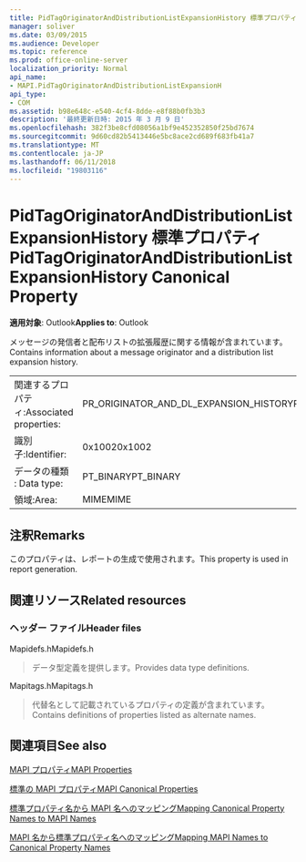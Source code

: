 ```yaml
---
title: PidTagOriginatorAndDistributionListExpansionHistory 標準プロパティ
manager: soliver
ms.date: 03/09/2015
ms.audience: Developer
ms.topic: reference
ms.prod: office-online-server
localization_priority: Normal
api_name:
- MAPI.PidTagOriginatorAndDistributionListExpansionH
api_type:
- COM
ms.assetid: b98e648c-e540-4cf4-8dde-e8f88b0fb3b3
description: '最終更新日時: 2015 年 3 月 9 日'
ms.openlocfilehash: 382f3be8cfd08056a1bf9e452352850f25bd7674
ms.sourcegitcommit: 9d60cd82b5413446e5bc8ace2cd689f683fb41a7
ms.translationtype: MT
ms.contentlocale: ja-JP
ms.lasthandoff: 06/11/2018
ms.locfileid: "19803116"
---
```

# <a name="pidtagoriginatoranddistributionlistexpansionhistory-canonical-property"></a><span data-ttu-id="2d3c7-103">PidTagOriginatorAndDistributionListExpansionHistory 標準プロパティ</span><span class="sxs-lookup"><span data-stu-id="2d3c7-103">PidTagOriginatorAndDistributionListExpansionHistory Canonical Property</span></span>

  
  
<span data-ttu-id="2d3c7-104">**適用対象**: Outlook</span><span class="sxs-lookup"><span data-stu-id="2d3c7-104">**Applies to**: Outlook</span></span> 
  
<span data-ttu-id="2d3c7-105">メッセージの発信者と配布リストの拡張履歴に関する情報が含まれています。</span><span class="sxs-lookup"><span data-stu-id="2d3c7-105">Contains information about a message originator and a distribution list expansion history.</span></span>
  
|||
|:-----|:-----|
|<span data-ttu-id="2d3c7-106">関連するプロパティ:</span><span class="sxs-lookup"><span data-stu-id="2d3c7-106">Associated properties:</span></span>  <br/> |<span data-ttu-id="2d3c7-107">PR_ORIGINATOR_AND_DL_EXPANSION_HISTORY</span><span class="sxs-lookup"><span data-stu-id="2d3c7-107">PR_ORIGINATOR_AND_DL_EXPANSION_HISTORY</span></span>  <br/> |
|<span data-ttu-id="2d3c7-108">識別子:</span><span class="sxs-lookup"><span data-stu-id="2d3c7-108">Identifier:</span></span>  <br/> |<span data-ttu-id="2d3c7-109">0x1002</span><span class="sxs-lookup"><span data-stu-id="2d3c7-109">0x1002</span></span>  <br/> |
|<span data-ttu-id="2d3c7-110">データの種類 : </span><span class="sxs-lookup"><span data-stu-id="2d3c7-110">Data type:</span></span>  <br/> |<span data-ttu-id="2d3c7-111">PT_BINARY</span><span class="sxs-lookup"><span data-stu-id="2d3c7-111">PT_BINARY</span></span>  <br/> |
|<span data-ttu-id="2d3c7-112">領域:</span><span class="sxs-lookup"><span data-stu-id="2d3c7-112">Area:</span></span>  <br/> |<span data-ttu-id="2d3c7-113">MIME</span><span class="sxs-lookup"><span data-stu-id="2d3c7-113">MIME</span></span>  <br/> |
   
## <a name="remarks"></a><span data-ttu-id="2d3c7-114">注釈</span><span class="sxs-lookup"><span data-stu-id="2d3c7-114">Remarks</span></span>

<span data-ttu-id="2d3c7-115">このプロパティは、レポートの生成で使用されます。</span><span class="sxs-lookup"><span data-stu-id="2d3c7-115">This property is used in report generation.</span></span>
  
## <a name="related-resources"></a><span data-ttu-id="2d3c7-116">関連リソース</span><span class="sxs-lookup"><span data-stu-id="2d3c7-116">Related resources</span></span>

### <a name="header-files"></a><span data-ttu-id="2d3c7-117">ヘッダー ファイル</span><span class="sxs-lookup"><span data-stu-id="2d3c7-117">Header files</span></span>

<span data-ttu-id="2d3c7-118">Mapidefs.h</span><span class="sxs-lookup"><span data-stu-id="2d3c7-118">Mapidefs.h</span></span>
  
> <span data-ttu-id="2d3c7-119">データ型定義を提供します。</span><span class="sxs-lookup"><span data-stu-id="2d3c7-119">Provides data type definitions.</span></span>
    
<span data-ttu-id="2d3c7-120">Mapitags.h</span><span class="sxs-lookup"><span data-stu-id="2d3c7-120">Mapitags.h</span></span>
  
> <span data-ttu-id="2d3c7-121">代替名として記載されているプロパティの定義が含まれています。</span><span class="sxs-lookup"><span data-stu-id="2d3c7-121">Contains definitions of properties listed as alternate names.</span></span>
    
## <a name="see-also"></a><span data-ttu-id="2d3c7-122">関連項目</span><span class="sxs-lookup"><span data-stu-id="2d3c7-122">See also</span></span>



[<span data-ttu-id="2d3c7-123">MAPI プロパティ</span><span class="sxs-lookup"><span data-stu-id="2d3c7-123">MAPI Properties</span></span>](mapi-properties.md)
  
[<span data-ttu-id="2d3c7-124">標準の MAPI プロパティ</span><span class="sxs-lookup"><span data-stu-id="2d3c7-124">MAPI Canonical Properties</span></span>](mapi-canonical-properties.md)
  
[<span data-ttu-id="2d3c7-125">標準プロパティ名から MAPI 名へのマッピング</span><span class="sxs-lookup"><span data-stu-id="2d3c7-125">Mapping Canonical Property Names to MAPI Names</span></span>](mapping-canonical-property-names-to-mapi-names.md)
  
[<span data-ttu-id="2d3c7-126">MAPI 名から標準プロパティ名へのマッピング</span><span class="sxs-lookup"><span data-stu-id="2d3c7-126">Mapping MAPI Names to Canonical Property Names</span></span>](mapping-mapi-names-to-canonical-property-names.md)

